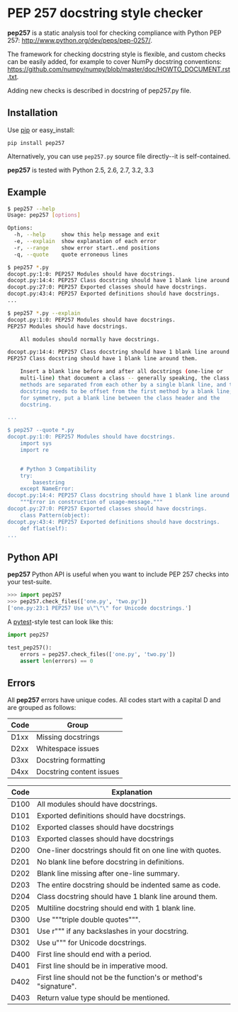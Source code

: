 PEP 257 docstring style checker
===============================================================================

**pep257** is a static analysis tool for checking compliance with
Python PEP 257: <http://www.python.org/dev/peps/pep-0257/>.

The framework for checking docstring style is flexible, and custom checks
can be easily added, for example to cover NumPy docstring conventions:
<https://github.com/numpy/numpy/blob/master/doc/HOWTO_DOCUMENT.rst.txt>.

Adding new checks is described in docstring of pep257.py file.

Installation
-------------------------------------------------------------------------------

Use [pip](http://pip-installer.org) or easy_install:

    pip install pep257

Alternatively, you can use `pep257.py` source file directly--it is
self-contained.

**pep257** is tested with Python 2.5, 2.6, 2.7, 3.2, 3.3

Example
-------------------------------------------------------------------------------

```bash
$ pep257 --help
Usage: pep257 [options]

Options:
  -h, --help     show this help message and exit
  -e, --explain  show explanation of each error
  -r, --range    show error start..end positions
  -q, --quote    quote erroneous lines

$ pep257 *.py
docopt.py:1:0: PEP257 Modules should have docstrings.
docopt.py:14:4: PEP257 Class docstring should have 1 blank line around them.
docopt.py:27:0: PEP257 Exported classes should have docstrings.
docopt.py:43:4: PEP257 Exported definitions should have docstrings.
...

$ pep257 *.py --explain
docopt.py:1:0: PEP257 Modules should have docstrings.
PEP257 Modules should have docstrings.

    All modules should normally have docstrings.

docopt.py:14:4: PEP257 Class docstring should have 1 blank line around them.
PEP257 Class docstring should have 1 blank line around them.

    Insert a blank line before and after all docstrings (one-line or
    multi-line) that document a class -- generally speaking, the class's
    methods are separated from each other by a single blank line, and the
    docstring needs to be offset from the first method by a blank line;
    for symmetry, put a blank line between the class header and the
    docstring.

...

$ pep257 --quote *.py
docopt.py:1:0: PEP257 Modules should have docstrings.
    import sys
    import re


    # Python 3 Compatibility
    try:
        basestring
    except NameError:
docopt.py:14:4: PEP257 Class docstring should have 1 blank line around them.
    """Error in construction of usage-message."""
docopt.py:27:0: PEP257 Exported classes should have docstrings.
    class Pattern(object):
docopt.py:43:4: PEP257 Exported definitions should have docstrings.
    def flat(self):
...
```

Python API
-------------------------------------------------------------------------------

**pep257** Python API is useful when you want to include PEP 257 checks into
your test-suite.

```python
>>> import pep257
>>> pep257.check_files(['one.py', 'two.py'])
['one.py:23:1 PEP257 Use u\"\"\" for Unicode docstrings.']
```

A [pytest](http://pytest.org/)-style test can look like this:

```python
import pep257

test_pep257():
    errors = pep257.check_files(['one.py', 'two.py'])
    assert len(errors) == 0
```

Errors
-------------------------------------------------------------------------------

All **pep257** errors have unique codes. All codes start with a capital D and
are grouped as follows:

| Code | Group                                                                |
|------|----------------------------------------------------------------------|
| D1xx | Missing docstrings                                                   |
| D2xx | Whitespace issues                                                    |
| D3xx | Docstring formatting                                                 |
| D4xx | Docstring content issues                                             |



| Code | Explanation                                                          |
|------|----------------------------------------------------------------------|
| D100 | All modules should have docstrings.                                  |
| D101 | Exported definitions should have docstrings.                         |
| D102 | Exported classes should have docstrings                              |
| D103 | Exported classes should have docstrings                              |
| D200 | One-liner docstrings should fit on one line with quotes.             |
| D201 | No blank line before docstring in definitions.                       |
| D202 | Blank line missing after one-line summary.                           |
| D203 | The entire docstring should be indented same as code.                |
| D204 | Class docstring should have 1 blank line around them.                |
| D205 | Multiline docstring should end with 1 blank line.                    |
| D300 | Use """triple double quotes""".                                      |
| D301 | Use r""" if any backslashes in your docstring.                       |
| D302 | Use u""" for Unicode docstrings.                                     |
| D400 | First line should end with a period.                                 |
| D401 | First line should be in imperative mood.                             |
| D402 | First line should not be the function's or method's "signature".     |
| D403 | Return value type should be mentioned.                               |




